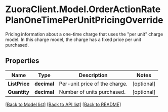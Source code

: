 # ZuoraClient.Model.OrderActionRatePlanOneTimePerUnitPricingOverride
Pricing information about a one-time charge that uses the \"per unit\" charge model. In this charge model, the charge has a fixed price per unit purchased. 

## Properties

Name | Type | Description | Notes
------------ | ------------- | ------------- | -------------
**ListPrice** | **decimal** | Per-unit price of the charge.  | [optional] 
**Quantity** | **decimal** | Number of units purchased.  | [optional] 

[[Back to Model list]](../README.md#documentation-for-models) [[Back to API list]](../README.md#documentation-for-api-endpoints) [[Back to README]](../README.md)

